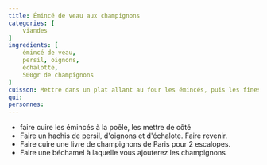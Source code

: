 ```yaml
---
title: Émincé de veau aux champignons
categories: [
    viandes
]
ingredients: [
    émincé de veau,
    persil, oignons,
    échalotte,
    500gr de champignons
]
cuisson: Mettre dans un plat allant au four les émincés, puis les fines herbes, et recouvrir de la béchamel aux champignons. Faire dorer le tout au four.
qui: 
personnes: 
---
```


* faire cuire les émincés à la poêle, les mettre de côté
* Faire un hachis de persil, d'oignons et d'échalote. Faire revenir.
* Faire cuire une livre de champignons de Paris pour 2 escalopes.
* Faire une béchamel à laquelle vous ajouterez les champignons
